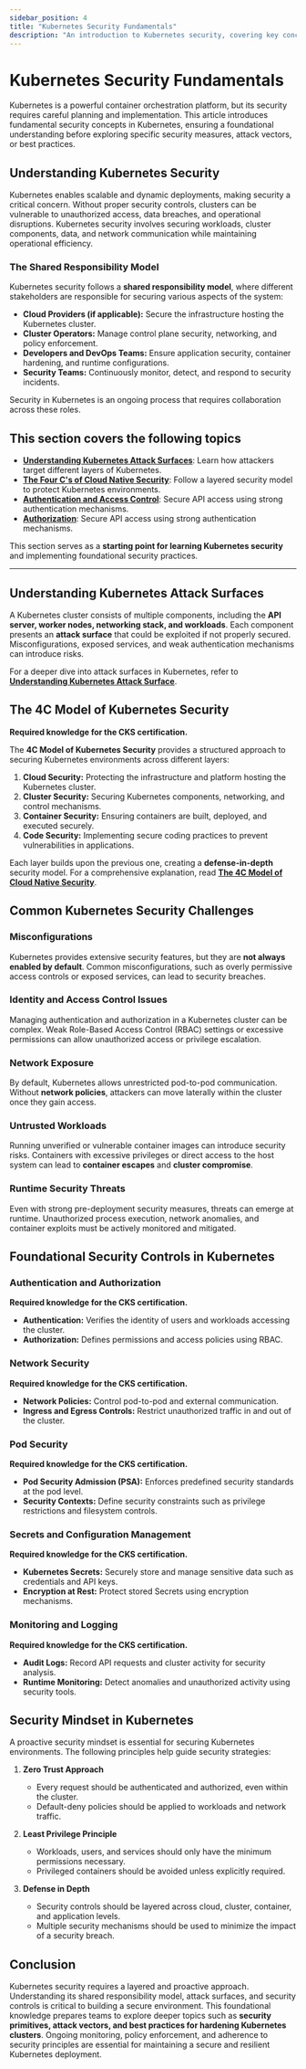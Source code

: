 ```yaml
---
sidebar_position: 4
title: "Kubernetes Security Fundamentals"
description: "An introduction to Kubernetes security, covering key concepts, challenges, and foundational security principles."
---
```


# Kubernetes Security Fundamentals

Kubernetes is a powerful container orchestration platform, but its security requires careful planning and implementation. This article introduces fundamental security concepts in Kubernetes, ensuring a foundational understanding before exploring specific security measures, attack vectors, or best practices.

## Understanding Kubernetes Security

Kubernetes enables scalable and dynamic deployments, making security a critical concern. Without proper security controls, clusters can be vulnerable to unauthorized access, data breaches, and operational disruptions. Kubernetes security involves securing workloads, cluster components, data, and network communication while maintaining operational efficiency.

### The Shared Responsibility Model

Kubernetes security follows a **shared responsibility model**, where different stakeholders are responsible for securing various aspects of the system:

- **Cloud Providers (if applicable):** Secure the infrastructure hosting the Kubernetes cluster.
- **Cluster Operators:** Manage control plane security, networking, and policy enforcement.
- **Developers and DevOps Teams:** Ensure application security, container hardening, and runtime configurations.
- **Security Teams:** Continuously monitor, detect, and respond to security incidents.

Security in Kubernetes is an ongoing process that requires collaboration across these roles.

## This section covers the following topics

- **[Understanding Kubernetes Attack Surfaces](/docs/fundamentals/understanding_k8s_attack_surface)**: Learn how attackers target different layers of Kubernetes.
- **[The Four C's of Cloud Native Security](/docs/fundamentals/the_4_c_cloud_native_security)**: Follow a layered security model to protect Kubernetes environments.
- **[Authentication and Access Control](/docs/fundamentals/authentication/authentication_methods)**: Secure API access using strong authentication mechanisms.
- **[Authorization](/docs/fundamentals/authentication/authentication_methods)**: Secure API access using strong authentication mechanisms.

This section serves as a **starting point for learning Kubernetes security** and implementing foundational security practices.

---

## Understanding Kubernetes Attack Surfaces

A Kubernetes cluster consists of multiple components, including the **API server, worker nodes, networking stack, and workloads**. Each component presents an **attack surface** that could be exploited if not properly secured. Misconfigurations, exposed services, and weak authentication mechanisms can introduce risks.

For a deeper dive into attack surfaces in Kubernetes, refer to **[Understanding Kubernetes Attack Surface](/docs/fundamentals/understanding_k8s_attack_surface)**.

## The 4C Model of Kubernetes Security

**Required knowledge for the CKS certification.**

The **4C Model of Kubernetes Security** provides a structured approach to securing Kubernetes environments across different layers:

1. **Cloud Security:** Protecting the infrastructure and platform hosting the Kubernetes cluster.
2. **Cluster Security:** Securing Kubernetes components, networking, and control mechanisms.
3. **Container Security:** Ensuring containers are built, deployed, and executed securely.
4. **Code Security:** Implementing secure coding practices to prevent vulnerabilities in applications.

Each layer builds upon the previous one, creating a **defense-in-depth** security model. For a comprehensive explanation, read **[The 4C Model of Cloud Native Security](/docs/fundamentals/the_4_c_cloud_native_security)**.

## Common Kubernetes Security Challenges

### Misconfigurations

Kubernetes provides extensive security features, but they are **not always enabled by default**. Common misconfigurations, such as overly permissive access controls or exposed services, can lead to security breaches.

### Identity and Access Control Issues

Managing authentication and authorization in a Kubernetes cluster can be complex. Weak Role-Based Access Control (RBAC) settings or excessive permissions can allow unauthorized access or privilege escalation.

### Network Exposure

By default, Kubernetes allows unrestricted pod-to-pod communication. Without **network policies**, attackers can move laterally within the cluster once they gain access.

### Untrusted Workloads

Running unverified or vulnerable container images can introduce security risks. Containers with excessive privileges or direct access to the host system can lead to **container escapes** and **cluster compromise**.

### Runtime Security Threats

Even with strong pre-deployment security measures, threats can emerge at runtime. Unauthorized process execution, network anomalies, and container exploits must be actively monitored and mitigated.

## Foundational Security Controls in Kubernetes

### Authentication and Authorization

**Required knowledge for the CKS certification.**

- **Authentication:** Verifies the identity of users and workloads accessing the cluster.
- **Authorization:** Defines permissions and access policies using RBAC.

### Network Security

**Required knowledge for the CKS certification.**

- **Network Policies:** Control pod-to-pod and external communication.
- **Ingress and Egress Controls:** Restrict unauthorized traffic in and out of the cluster.

### Pod Security

**Required knowledge for the CKS certification.**

- **Pod Security Admission (PSA):** Enforces predefined security standards at the pod level.
- **Security Contexts:** Define security constraints such as privilege restrictions and filesystem controls.

### Secrets and Configuration Management

**Required knowledge for the CKS certification.**

- **Kubernetes Secrets:** Securely store and manage sensitive data such as credentials and API keys.
- **Encryption at Rest:** Protect stored Secrets using encryption mechanisms.

### Monitoring and Logging

**Required knowledge for the CKS certification.**

- **Audit Logs:** Record API requests and cluster activity for security analysis.
- **Runtime Monitoring:** Detect anomalies and unauthorized activity using security tools.

## Security Mindset in Kubernetes

A proactive security mindset is essential for securing Kubernetes environments. The following principles help guide security strategies:

1. **Zero Trust Approach**

   - Every request should be authenticated and authorized, even within the cluster.
   - Default-deny policies should be applied to workloads and network traffic.

2. **Least Privilege Principle**

   - Workloads, users, and services should only have the minimum permissions necessary.
   - Privileged containers should be avoided unless explicitly required.

3. **Defense in Depth**
   - Security controls should be layered across cloud, cluster, container, and application levels.
   - Multiple security mechanisms should be used to minimize the impact of a security breach.

## Conclusion

Kubernetes security requires a layered and proactive approach. Understanding its shared responsibility model, attack surfaces, and security controls is critical to building a secure environment. This foundational knowledge prepares teams to explore deeper topics such as **security primitives, attack vectors, and best practices for hardening Kubernetes clusters**. Ongoing monitoring, policy enforcement, and adherence to security principles are essential for maintaining a secure and resilient Kubernetes deployment.
